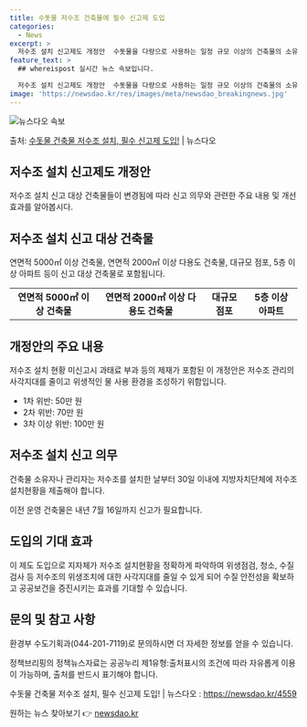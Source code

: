 ```yaml
---
title: 수돗물 저수조 건축물에 필수 신고제 도입
categories:
  - News
excerpt: >
  저수조 설치 신고제도 개정안  수돗물을 다량으로 사용하는 일정 규모 이상의 건축물의 소유자나 관리자는 저수조…
feature_text: >
  ## whereispost 실시간 뉴스 속보입니다.

  저수조 설치 신고제도 개정안  수돗물을 다량으로 사용하는 일정 규모 이상의 건축물의 소유자나 관리자는 저수조…
image: 'https://newsdao.kr/res/images/meta/newsdao_breakingnews.jpg'
---
```


![뉴스다오 속보](https://newsdao.kr/res/images/meta/newsdao_breakingnews.jpg)

<p>출처: <a href="https://newsdao.kr/4559" rel="dofollow">수돗물 건축물 저수조 설치, 필수 신고제 도입!</a> | 뉴스다오</p>

<h2 data-ke-size="size26">저수조 설치 신고제도 개정안</h2>
<p data-ke-size="size16">저수조 설치 신고 대상 건축물들이 변경됨에 따라 신고 의무와 관련한 주요 내용 및 개선 효과를 알아봅시다.</p>

<h2 data-ke-size="size24">저수조 설치 신고 대상 건축물</h2>
<p data-ke-size="size16">연면적 5000㎡ 이상 건축물, 연면적 2000㎡ 이상 다용도 건축물, 대규모 점포, 5층 이상 아파트 등이 신고 대상 건축물로 포함됩니다.</p>
<table>
	<tr>
		<td style="text-align: center; height: 17px;"><b>연면적 5000㎡ 이상 건축물</b></td>
		<td style="text-align: center; height: 17px;"><b>연면적 2000㎡ 이상 다용도 건축물</b></td>
		<td style="text-align: center; height: 17px;"><b>대규모 점포</b></td>
		<td style="text-align: center; height: 17px;"><b>5층 이상 아파트</b></td>
	</tr>
</table>

<h2 data-ke-size="size24">개정안의 주요 내용</h2>
<p data-ke-size="size16">저수조 설치 현황 미신고시 과태료 부과 등의 제재가 포함된 이 개정안은 저수조 관리의 사각지대를 줄이고 위생적인 물 사용 환경을 조성하기 위함입니다.</p>
<ul>
	<li>1차 위반: 50만 원</li>
	<li>2차 위반: 70만 원</li>
	<li>3차 이상 위반: 100만 원</li>
</ul>

<h2 data-ke-size="size24">저수조 설치 신고 의무</h2>
<p data-ke-size="size16">건축물 소유자나 관리자는 저수조를 설치한 날부터 30일 이내에 지방자치단체에 저수조 설치현황을 제출해야 합니다.</p>
<p data-ke-size="size16">이전 운영 건축물은 내년 7월 16일까지 신고가 필요합니다.</p>

<h2 data-ke-size="size24">도입의 기대 효과</h2>
<p data-ke-size="size16">이 제도 도입으로 지자체가 저수조 설치현황을 정확하게 파악하여 위생점검, 청소, 수질검사 등 저수조의 위생조치에 대한 사각지대를 줄일 수 있게 되어 수질 안전성을 확보하고 공공보건을 증진시키는 효과를 기대할 수 있습니다.</p>

<h2 data-ke-size="size24">문의 및 참고 사항</h2>
<p data-ke-size="size16">환경부 수도기획과(044-201-7119)로 문의하시면 더 자세한 정보를 얻을 수 있습니다.</p>
<p data-ke-size="size16">정책브리핑의 정책뉴스자료는 공공누리 제1유형:출처표시의 조건에 따라 자유롭게 이용이 가능하며, 출처를 반드시 표기해야 합니다.</p>
<p data-ke-size="size16">수돗물 건축물 저수조 설치, 필수 신고제 도입! | 뉴스다오  : <a href="https://newsdao.kr/4559">https://newsdao.kr/4559</a></p> 

원하는 뉴스 찾아보기 👉 <a href="https://newsdao.kr" rel="dofollow">newsdao.kr</a>


